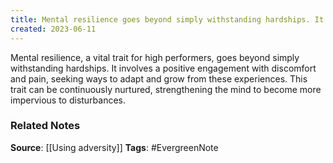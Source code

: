 ```yaml
---
title: Mental resilience goes beyond simply withstanding hardships. It involves a positive engagement with discomfort and pain
created: 2023-06-11
---
```


Mental resilience, a vital trait for high performers, goes beyond simply withstanding hardships. It involves a positive engagement with discomfort and pain, seeking ways to adapt and grow from these experiences. This trait can be continuously nurtured, strengthening the mind to become more impervious to disturbances.

### Related Notes
**Source**: [[Using adversity]]
**Tags**: #EvergreenNote
